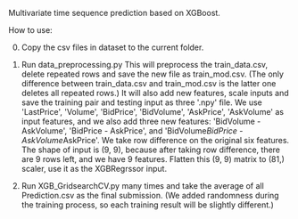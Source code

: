 Multivariate time sequence prediction based on XGBoost.

How to use:

0. Copy the csv files in dataset to the current folder.

1. Run data_preprocessing.py
This will preprocess the train_data.csv, delete repeated rows and save the new file as train_mod.csv. (The only difference between train_data.csv and train_mod.csv is the latter one deletes all repeated rows.) It will also add new features, scale inputs and save the training pair and testing input as three '.npy' file.
We use 'LastPrice', 'Volume', 'BidPrice', 'BidVolume', 'AskPrice', 'AskVolume' as input features, and we also add three new features: 'BidVolume - AskVolume', 'BidPrice - AskPrice', and 'BidVolume*BidPrice - AskVolume*AskPrice'. We take row difference on the original six features.
The shape of input is (9, 9), because after taking row difference, there are 9 rows left, and we have 9 features. Flatten this (9, 9) matrix to (81,) scaler, use it as the XGBRegrssor input.

2. Run XGB_GridsearchCV.py many times and take the average of all Prediction.csv as the final submission. (We added randomness during the training process, so each training result will be slightly different.)
